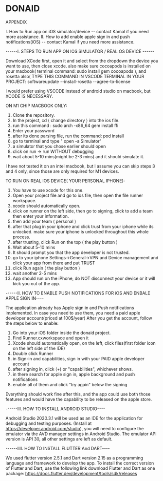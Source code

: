 # DONAID

APPENDIX

I. How to Run app on iOS simulator/device -- contact Kamal if you need more assistance.
II. How to add enable apple sign in and push notifications(iOS) -- contact Kamal if you need more assistance.




------I. STEPS TO RUN APP ON IOS SIMULATOR / REAL OS DEVICE ------

Download XCode first, open it and select from the dropdown the device you want to use, then close xcode.
also make sure cocoapods is installed on your macbook( terminal command: sudo install gem cocoapods ), and rosetta also( TYPE THIS COMMAND IN VSCODE TERMINAL IN YOUR PROJECT: softwareupdate --install-rosetta --agree-to-license

I would prefer using VSCODE instead of android studio on macbook, but XCODE IS NECESSARY.

ON M1 CHIP MACBOOK ONLY:

1. Clone the repository.
2. In the project, cd ( change directory ) into the ios file.
3. run this command : sudo arch -x86_64 gem install ffi
4. Enter your password
5. after its done parsing file, run the command: pod install
6. go to terminal and type " open -a Simulator"
7. a simulator that you chose earlier should open
8. click on run -> run WITHOUT debugging
9. wait about 5-10 mins(might be 2-3 mins) and it should simulate it.

I have not tested it on an intel macbook, but I assume you can skip steps 3 and 4 only, since those are only required for M1 devices.

TO RUN ON REAL IOS DEVICE( YOUR PERSONAL IPHONE):
  
 1. You have to use xcode for this one.
 2. Open your project file and go to ios file, then open the file runner workspace.
 3. xcode should automatically open.
 4. click on runner on the left side, then go to signing, click to add a team then enter your information.
 5. then add your team ( personal )
 6. after that plug in your iphone and click trust from your iphone while its unlocked. make sure your iphone is unlocked throughout this whole process.
 7. after trusting, click Run on the top ( the play button )
 8. Wait about 5-10 mins
 9. It should prompt you that the app developer is not trusted.
 10. go to your iphone Settings->General->VPN and Device management and click your app from there and put TRUST
 11. click Run again ( the play button )
 12. wait another 2-5 mins
 13. App should run on the iPhone, do NOT disconnect your device or it will kick you out of the app.




------II. HOW TO ENABLE PUSH NOTIFICATIONS FOR iOS AND ENBALE APPLE SIGN IN----

The application already has Apple sign in and Push notifications implemented.
In case you need to use them, you need a paid apple developer account(priced at 100$/year)
After you get the account, follow the steps below to enable:

1. Go into your iOS folder inside the donaid project.
2. Find Runner.cxworkspace and open it
3. Xcode should automatically open, on the left, click files(first folder icon on the left side of the IDE)
4. Double click Runner
5. in Sign-in and capabilities, sign in with your PAID apple developer account
6. after signing in, click (+) or "capabilities", whichever shows.
7. in there search for apple sign in, apple background and push notifications
8. enable all of them and click "try again" below the signing 

Everything should work fine after this, and the app could use both those features and would have the capability to be released on the apple store.

------III. HOW TO INSTALL ANDROID STUDIO----

Android Studio 2020.3.1 will be used as an IDE for the application for debugging and testing purposes. 
(Install at https://developer.android.com/studio), you will need to configure the emulator via the AVD manager settings in Android Studio. 
The emulator API version is API 30, all other settings are left as default.


------IIII. HOW TO INSTALL FLUTTER And DART----

We used flutter version 2.5.1 and Dart version 2.15 as a programming language and framework to develop the app. 
To install the correct version of Flutter and Dart, use the following link download Flutter and Dart as one package: 
https://docs.flutter.dev/development/tools/sdk/releases



